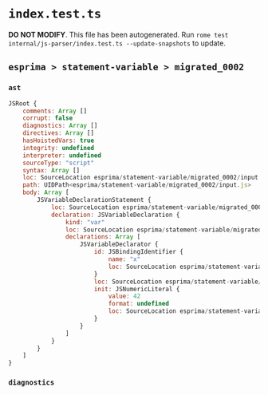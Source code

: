 # `index.test.ts`

**DO NOT MODIFY**. This file has been autogenerated. Run `rome test internal/js-parser/index.test.ts --update-snapshots` to update.

## `esprima > statement-variable > migrated_0002`

### `ast`

```javascript
JSRoot {
	comments: Array []
	corrupt: false
	diagnostics: Array []
	directives: Array []
	hasHoistedVars: true
	integrity: undefined
	interpreter: undefined
	sourceType: "script"
	syntax: Array []
	loc: SourceLocation esprima/statement-variable/migrated_0002/input.js 1:0-2:0
	path: UIDPath<esprima/statement-variable/migrated_0002/input.js>
	body: Array [
		JSVariableDeclarationStatement {
			loc: SourceLocation esprima/statement-variable/migrated_0002/input.js 1:0-1:10
			declaration: JSVariableDeclaration {
				kind: "var"
				loc: SourceLocation esprima/statement-variable/migrated_0002/input.js 1:0-1:10
				declarations: Array [
					JSVariableDeclarator {
						id: JSBindingIdentifier {
							name: "x"
							loc: SourceLocation esprima/statement-variable/migrated_0002/input.js 1:4-1:5 (x)
						}
						loc: SourceLocation esprima/statement-variable/migrated_0002/input.js 1:4-1:10
						init: JSNumericLiteral {
							value: 42
							format: undefined
							loc: SourceLocation esprima/statement-variable/migrated_0002/input.js 1:8-1:10
						}
					}
				]
			}
		}
	]
}
```

### `diagnostics`

```

```
